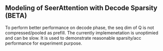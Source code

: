 ## Modeling of SeerAttention with Decode Sparsity (BETA)

To perform better performance on decode phase, the seq dim of Q is not compressed/pooled as prefill. The currently implemenetation is unoptimied and can be slow. It is used to demonstrate reasonable sparsity/acc performance for experiment purpose. 